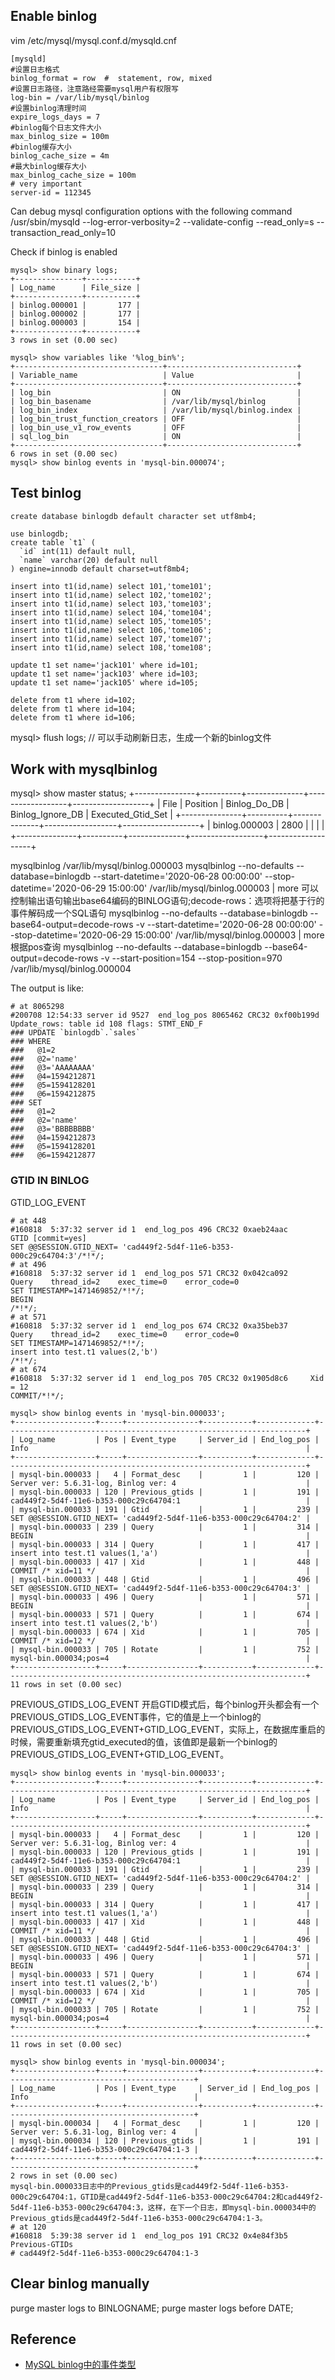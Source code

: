 ## Enable binlog

vim /etc/mysql/mysql.conf.d/mysqld.cnf
```
[mysqld]
#设置日志格式
binlog_format = row  #  statement, row, mixed
#设置日志路径，注意路经需要mysql用户有权限写
log-bin = /var/lib/mysql/binlog
#设置binlog清理时间
expire_logs_days = 7
#binlog每个日志文件大小
max_binlog_size = 100m
#binlog缓存大小
binlog_cache_size = 4m
#最大binlog缓存大小
max_binlog_cache_size = 100m
# very important
server-id = 112345
```
Can debug mysql configuration options with the following command
/usr/sbin/mysqld --log-error-verbosity=2 --validate-config --read_only=s --transaction_read_only=10

Check if binlog is enabled
```
mysql> show binary logs;
+---------------+-----------+
| Log_name      | File_size |
+---------------+-----------+
| binlog.000001 |       177 |
| binlog.000002 |       177 |
| binlog.000003 |       154 |
+---------------+-----------+
3 rows in set (0.00 sec)

mysql> show variables like '%log_bin%';
+---------------------------------+-----------------------------+
| Variable_name                   | Value                       |
+---------------------------------+-----------------------------+
| log_bin                         | ON                          |
| log_bin_basename                | /var/lib/mysql/binlog       |
| log_bin_index                   | /var/lib/mysql/binlog.index |
| log_bin_trust_function_creators | OFF                         |
| log_bin_use_v1_row_events       | OFF                         |
| sql_log_bin                     | ON                          |
+---------------------------------+-----------------------------+
6 rows in set (0.00 sec)
mysql> show binlog events in 'mysql-bin.000074';

```
## Test binlog
```
create database binlogdb default character set utf8mb4;

use binlogdb;
create table `t1` (
  `id` int(11) default null,
  `name` varchar(20) default null
) engine=innodb default charset=utf8mb4;

insert into t1(id,name) select 101,'tome101';
insert into t1(id,name) select 102,'tome102';
insert into t1(id,name) select 103,'tome103';
insert into t1(id,name) select 104,'tome104';
insert into t1(id,name) select 105,'tome105';
insert into t1(id,name) select 106,'tome106';
insert into t1(id,name) select 107,'tome107';
insert into t1(id,name) select 108,'tome108';

update t1 set name='jack101' where id=101;
update t1 set name='jack103' where id=103;
update t1 set name='jack105' where id=105;

delete from t1 where id=102;
delete from t1 where id=104;
delete from t1 where id=106;
```
mysql> flush logs; // 可以手动刷新日志，生成一个新的binlog文件

## Work with mysqlbinlog
mysql> show master status;
+---------------+----------+--------------+------------------+-------------------+
| File          | Position | Binlog_Do_DB | Binlog_Ignore_DB | Executed_Gtid_Set |
+---------------+----------+--------------+------------------+-------------------+
| binlog.000003 |     2800 |              |                  |                   |
+---------------+----------+--------------+------------------+-------------------+

mysqlbinlog /var/lib/mysql/binlog.000003
mysqlbinlog --no-defaults --database=binlogdb  --start-datetime='2020-06-28 00:00:00' --stop-datetime='2020-06-29 15:00:00'  /var/lib/mysql/binlog.000003 | more
可以控制输出语句输出base64编码的BINLOG语句;decode-rows：选项将把基于行的事件解码成一个SQL语句
mysqlbinlog  --no-defaults --database=binlogdb  --base64-output=decode-rows -v --start-datetime='2020-06-28 00:00:00' --stop-datetime='2020-06-29 15:00:00'  /var/lib/mysql/binlog.000003 | more
根据pos查询
mysqlbinlog  --no-defaults --database=binlogdb  --base64-output=decode-rows -v --start-position=154 --stop-position=970 /var/lib/mysql/binlog.000004

The output is like:
```
# at 8065298
#200708 12:54:33 server id 9527  end_log_pos 8065462 CRC32 0xf00b199d 	Update_rows: table id 108 flags: STMT_END_F
### UPDATE `binlogdb`.`sales`
### WHERE
###   @1=2
###   @2='name'
###   @3='AAAAAAAA'
###   @4=1594212871
###   @5=1594128201
###   @6=1594212875
### SET
###   @1=2
###   @2='name'
###   @3='BBBBBBBB'
###   @4=1594212873
###   @5=1594128201
###   @6=1594212877
```

### GTID IN BINLOG
GTID_LOG_EVENT  
```
# at 448
#160818  5:37:32 server id 1  end_log_pos 496 CRC32 0xaeb24aac     GTID [commit=yes]
SET @@SESSION.GTID_NEXT= 'cad449f2-5d4f-11e6-b353-000c29c64704:3'/*!*/;
# at 496
#160818  5:37:32 server id 1  end_log_pos 571 CRC32 0x042ca092     Query    thread_id=2    exec_time=0    error_code=0
SET TIMESTAMP=1471469852/*!*/;
BEGIN
/*!*/;
# at 571
#160818  5:37:32 server id 1  end_log_pos 674 CRC32 0xa35beb37     Query    thread_id=2    exec_time=0    error_code=0
SET TIMESTAMP=1471469852/*!*/;
insert into test.t1 values(2,'b')
/*!*/;
# at 674
#160818  5:37:32 server id 1  end_log_pos 705 CRC32 0x1905d8c6     Xid = 12
COMMIT/*!*/;

mysql> show binlog events in 'mysql-bin.000033';
+------------------+-----+----------------+-----------+-------------+-------------------------------------------------------------------+
| Log_name         | Pos | Event_type     | Server_id | End_log_pos | Info                                                              |
+------------------+-----+----------------+-----------+-------------+-------------------------------------------------------------------+
| mysql-bin.000033 |   4 | Format_desc    |         1 |         120 | Server ver: 5.6.31-log, Binlog ver: 4                             |
| mysql-bin.000033 | 120 | Previous_gtids |         1 |         191 | cad449f2-5d4f-11e6-b353-000c29c64704:1                            |
| mysql-bin.000033 | 191 | Gtid           |         1 |         239 | SET @@SESSION.GTID_NEXT= 'cad449f2-5d4f-11e6-b353-000c29c64704:2' |
| mysql-bin.000033 | 239 | Query          |         1 |         314 | BEGIN                                                             |
| mysql-bin.000033 | 314 | Query          |         1 |         417 | insert into test.t1 values(1,'a')                                 |
| mysql-bin.000033 | 417 | Xid            |         1 |         448 | COMMIT /* xid=11 */                                               |
| mysql-bin.000033 | 448 | Gtid           |         1 |         496 | SET @@SESSION.GTID_NEXT= 'cad449f2-5d4f-11e6-b353-000c29c64704:3' |
| mysql-bin.000033 | 496 | Query          |         1 |         571 | BEGIN                                                             |
| mysql-bin.000033 | 571 | Query          |         1 |         674 | insert into test.t1 values(2,'b')                                 |
| mysql-bin.000033 | 674 | Xid            |         1 |         705 | COMMIT /* xid=12 */                                               |
| mysql-bin.000033 | 705 | Rotate         |         1 |         752 | mysql-bin.000034;pos=4                                            |
+------------------+-----+----------------+-----------+-------------+-------------------------------------------------------------------+
11 rows in set (0.00 sec)
```

PREVIOUS_GTIDS_LOG_EVENT
开启GTID模式后，每个binlog开头都会有一个PREVIOUS_GTIDS_LOG_EVENT事件，它的值是上一个binlog的PREVIOUS_GTIDS_LOG_EVENT+GTID_LOG_EVENT，实际上，在数据库重启的时候，需要重新填充gtid_executed的值，该值即是最新一个binlog的PREVIOUS_GTIDS_LOG_EVENT+GTID_LOG_EVENT。
```
mysql> show binlog events in 'mysql-bin.000033';
+------------------+-----+----------------+-----------+-------------+-------------------------------------------------------------------+
| Log_name         | Pos | Event_type     | Server_id | End_log_pos | Info                                                              |
+------------------+-----+----------------+-----------+-------------+-------------------------------------------------------------------+
| mysql-bin.000033 |   4 | Format_desc    |         1 |         120 | Server ver: 5.6.31-log, Binlog ver: 4                             |
| mysql-bin.000033 | 120 | Previous_gtids |         1 |         191 | cad449f2-5d4f-11e6-b353-000c29c64704:1                            |
| mysql-bin.000033 | 191 | Gtid           |         1 |         239 | SET @@SESSION.GTID_NEXT= 'cad449f2-5d4f-11e6-b353-000c29c64704:2' |
| mysql-bin.000033 | 239 | Query          |         1 |         314 | BEGIN                                                             |
| mysql-bin.000033 | 314 | Query          |         1 |         417 | insert into test.t1 values(1,'a')                                 |
| mysql-bin.000033 | 417 | Xid            |         1 |         448 | COMMIT /* xid=11 */                                               |
| mysql-bin.000033 | 448 | Gtid           |         1 |         496 | SET @@SESSION.GTID_NEXT= 'cad449f2-5d4f-11e6-b353-000c29c64704:3' |
| mysql-bin.000033 | 496 | Query          |         1 |         571 | BEGIN                                                             |
| mysql-bin.000033 | 571 | Query          |         1 |         674 | insert into test.t1 values(2,'b')                                 |
| mysql-bin.000033 | 674 | Xid            |         1 |         705 | COMMIT /* xid=12 */                                               |
| mysql-bin.000033 | 705 | Rotate         |         1 |         752 | mysql-bin.000034;pos=4                                            |
+------------------+-----+----------------+-----------+-------------+-------------------------------------------------------------------+
11 rows in set (0.00 sec)

mysql> show binlog events in 'mysql-bin.000034';
+------------------+-----+----------------+-----------+-------------+------------------------------------------+
| Log_name         | Pos | Event_type     | Server_id | End_log_pos | Info                                     |
+------------------+-----+----------------+-----------+-------------+------------------------------------------+
| mysql-bin.000034 |   4 | Format_desc    |         1 |         120 | Server ver: 5.6.31-log, Binlog ver: 4    |
| mysql-bin.000034 | 120 | Previous_gtids |         1 |         191 | cad449f2-5d4f-11e6-b353-000c29c64704:1-3 |
+------------------+-----+----------------+-----------+-------------+------------------------------------------+
2 rows in set (0.00 sec)
mysql-bin.000033日志中的Previous_gtids是cad449f2-5d4f-11e6-b353-000c29c64704:1，GTID是cad449f2-5d4f-11e6-b353-000c29c64704:2和cad449f2-5d4f-11e6-b353-000c29c64704:3，这样，在下一个日志，即mysql-bin.000034中的Previous_gtids是cad449f2-5d4f-11e6-b353-000c29c64704:1-3。
# at 120
#160818  5:39:38 server id 1  end_log_pos 191 CRC32 0x4e84f3b5     Previous-GTIDs
# cad449f2-5d4f-11e6-b353-000c29c64704:1-3

```

## Clear binlog manually
purge master logs to BINLOGNAME;
purge master logs before DATE;

## Reference
- [MySQL binlog中的事件类型](https://www.cnblogs.com/ivictor/p/5780617.html)